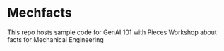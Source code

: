# Mechfacts
This repo hosts sample code for GenAI 101 with Pieces Workshop about facts for Mechanical Engineering
